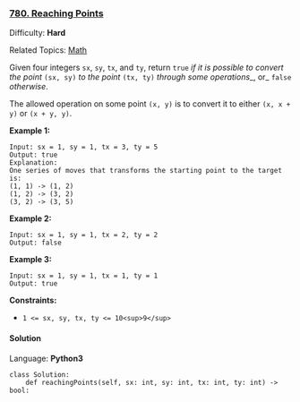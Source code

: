 ### [780\. Reaching Points](https://leetcode.com/problems/reaching-points/)

Difficulty: **Hard**  

Related Topics: [Math](https://leetcode.com/tag/math/)


Given four integers `sx`, `sy`, `tx`, and `ty`, return `true` _if it is possible to convert the point_ `(sx, sy)` _to the point_ `(tx, ty)` _through some operations__, or_ `false` _otherwise_.

The allowed operation on some point `(x, y)` is to convert it to either `(x, x + y)` or `(x + y, y)`.

**Example 1:**

```
Input: sx = 1, sy = 1, tx = 3, ty = 5
Output: true
Explanation:
One series of moves that transforms the starting point to the target is:
(1, 1) -> (1, 2)
(1, 2) -> (3, 2)
(3, 2) -> (3, 5)
```

**Example 2:**

```
Input: sx = 1, sy = 1, tx = 2, ty = 2
Output: false
```

**Example 3:**

```
Input: sx = 1, sy = 1, tx = 1, ty = 1
Output: true
```

**Constraints:**

*   `1 <= sx, sy, tx, ty <= 10<sup>9</sup>`


#### Solution

Language: **Python3**

```python3
class Solution:
    def reachingPoints(self, sx: int, sy: int, tx: int, ty: int) -> bool:
        
```